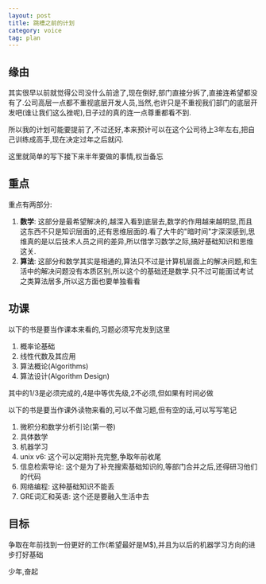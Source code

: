 ```yaml
---
layout: post
title: 跳槽之前的计划
category: voice
tag: plan
---
```


## 缘由

其实很早以前就觉得公司没什么前途了,现在倒好,部门直接分拆了,直接连希望都没有了.公司高层一点都不重视底层开发人员,当然,也许只是不重视我们部门的底层开发吧(谁让我们这么挫呢),日子过的真的连一点尊重都看不到.

所以我的计划可能要提前了,不过还好,本来预计可以在这个公司待上3年左右,把自己训练成高手,现在决定过年之后就闪.

这里就简单的写下接下来半年要做的事情,权当备忘

## 重点

重点有两部分:

1. **数学**: 这部分是最希望解决的,越深入看到底层去,数学的作用越来越明显,而且这东西不只是知识层面的,还有思维层面的.看了大牛的"暗时间"才深深感到,思维真的是以后技术人员之间的差异,所以借学习数学之际,搞好基础知识和思维这关.
2. **算法**: 这部分和数学其实是相通的,算法只不过是计算机层面上的解决问题,和生活中的解决问题没有本质区别,所以这个的基础还是数学.只不过可能面试考试之类算法居多,所以这方面也要单独看看

## 功课

以下的书是要当作课本来看的,习题必须写完发到这里

1. 概率论基础
2. 线性代数及其应用
3. 算法概论(Algorithms)
4. 算法设计(Algorithm Design)

其中的1/3是必须完成的,4是中等优先级,2不必须,但如果有时间必做

以下的书是要当作课外读物来看的,可以不做习题,但有空的话,可以写写笔记

1. 微积分和数学分析引论(第一卷)
2. 具体数学
3. 机器学习
4. unix v6: 这个可以定期补充完整,争取年前收尾
5. 信息检索导论: 这个是为了补充搜索基础知识的,等部门合并之后,还得研习他们的代码
6. 网络编程: 这种基础知识不能丢
7. GRE词汇和英语: 这个还是要融入生活中去

## 目标

争取在年前找到一份更好的工作(希望最好是M$),并且为以后的机器学习方向的进步打好基础

少年,奋起
